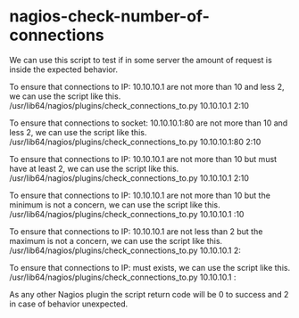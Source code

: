 # nagios-check-number-of-connections

We can use this script to test if in some server the amount of request is inside the expected behavior. 

To ensure that connections to IP:  10.10.10.1 are not more than 10 and less 2, we can use the script like this.
/usr/lib64/nagios/plugins/check_connections_to.py 10.10.10.1  2:10

To ensure that connections to socket:  10.10.10.1:80 are not more than 10 and less 2, we can use the script like this.
/usr/lib64/nagios/plugins/check_connections_to.py 10.10.10.1:80  2:10

To ensure that connections to IP:  10.10.10.1 are not more than 10  but must have at least 2, we can use the script like this.
/usr/lib64/nagios/plugins/check_connections_to.py 10.10.10.1 2:10

To ensure that connections to IP:  10.10.10.1 are not more than 10  but the minimum is not a concern, we can use the script like this.
/usr/lib64/nagios/plugins/check_connections_to.py 10.10.10.1  :10

To ensure that connections to IP:  10.10.10.1 are not less than 2 but the maximum is not a concern, we can use the script like this.
/usr/lib64/nagios/plugins/check_connections_to.py 10.10.10.1 2:

To ensure that connections to IP:  must exists, we can use the script like this.
/usr/lib64/nagios/plugins/check_connections_to.py 10.10.10.1 :

As any other Nagios plugin the script return code will be 0 to success and 2 in case of behavior unexpected.
